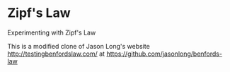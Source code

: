 Zipf's Law
=========

Experimenting with Zipf's Law

This is a modified clone of Jason Long's website http://testingbenfordslaw.com/ at https://github.com/jasonlong/benfords-law
